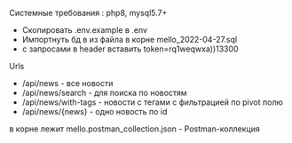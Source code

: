 <p>Системные требования : php8, mysql5.7+</p>
<ul>
    <li>Скопировать .env.example в .env</li>
    <li>Импортнуть бд в из файла в корне mello_2022-04-27.sql</li>
    <li>с запросами в header вставить token=rq1weqwxa))13300</li>
</ul>

<p>Urls</p>

<ul>
    <li> /api/news - все новости </li>
    <li> /api/news/search - для поиска по новостям</li>
    <li> /api/news/with-tags - новости с тегами с фильтрацией по pivot полю</li>
    <li> /api/news/{news} - одно новость по id</li>
</ul>    

<p>в корне лежит mello.postman_collection.json - Postman-коллекция </p>

